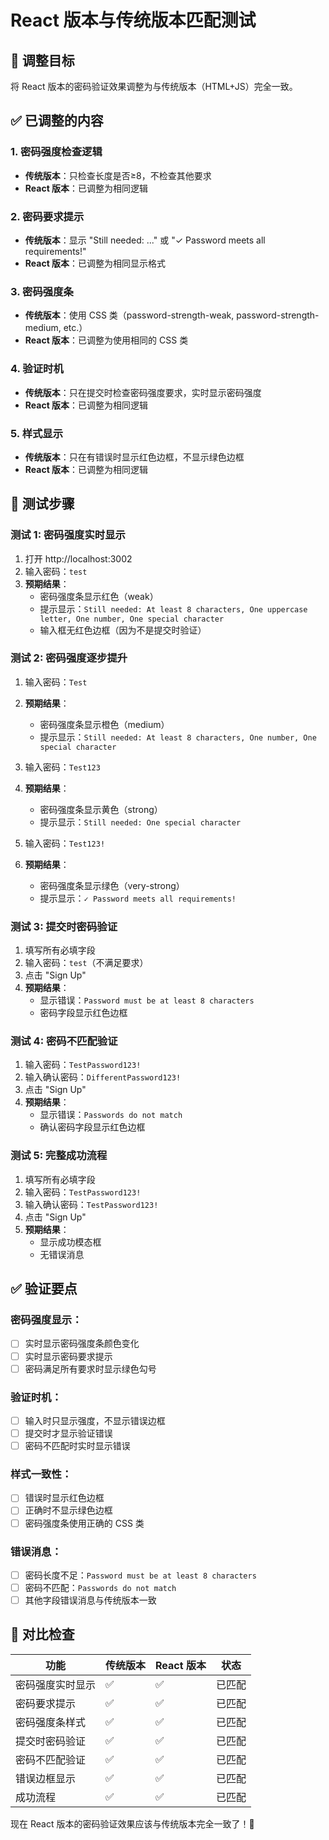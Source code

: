 # React 版本与传统版本匹配测试

## 🎯 调整目标

将 React 版本的密码验证效果调整为与传统版本（HTML+JS）完全一致。

## ✅ 已调整的内容

### 1. 密码强度检查逻辑
- **传统版本**：只检查长度是否≥8，不检查其他要求
- **React 版本**：已调整为相同逻辑

### 2. 密码要求提示
- **传统版本**：显示 "Still needed: ..." 或 "✓ Password meets all requirements!"
- **React 版本**：已调整为相同显示格式

### 3. 密码强度条
- **传统版本**：使用 CSS 类（password-strength-weak, password-strength-medium, etc.）
- **React 版本**：已调整为使用相同的 CSS 类

### 4. 验证时机
- **传统版本**：只在提交时检查密码强度要求，实时显示密码强度
- **React 版本**：已调整为相同逻辑

### 5. 样式显示
- **传统版本**：只在有错误时显示红色边框，不显示绿色边框
- **React 版本**：已调整为相同逻辑

## 🧪 测试步骤

### 测试 1: 密码强度实时显示
1. 打开 http://localhost:3002
2. 输入密码：`test`
3. **预期结果**：
   - 密码强度条显示红色（weak）
   - 提示显示：`Still needed: At least 8 characters, One uppercase letter, One number, One special character`
   - 输入框无红色边框（因为不是提交时验证）

### 测试 2: 密码强度逐步提升
1. 输入密码：`Test`
2. **预期结果**：
   - 密码强度条显示橙色（medium）
   - 提示显示：`Still needed: At least 8 characters, One number, One special character`

3. 输入密码：`Test123`
4. **预期结果**：
   - 密码强度条显示黄色（strong）
   - 提示显示：`Still needed: One special character`

5. 输入密码：`Test123!`
6. **预期结果**：
   - 密码强度条显示绿色（very-strong）
   - 提示显示：`✓ Password meets all requirements!`

### 测试 3: 提交时密码验证
1. 填写所有必填字段
2. 输入密码：`test`（不满足要求）
3. 点击 "Sign Up"
4. **预期结果**：
   - 显示错误：`Password must be at least 8 characters`
   - 密码字段显示红色边框

### 测试 4: 密码不匹配验证
1. 输入密码：`TestPassword123!`
2. 输入确认密码：`DifferentPassword123!`
3. 点击 "Sign Up"
4. **预期结果**：
   - 显示错误：`Passwords do not match`
   - 确认密码字段显示红色边框

### 测试 5: 完整成功流程
1. 填写所有必填字段
2. 输入密码：`TestPassword123!`
3. 输入确认密码：`TestPassword123!`
4. 点击 "Sign Up"
5. **预期结果**：
   - 显示成功模态框
   - 无错误消息

## ✅ 验证要点

### 密码强度显示：
- [ ] 实时显示密码强度条颜色变化
- [ ] 实时显示密码要求提示
- [ ] 密码满足所有要求时显示绿色勾号

### 验证时机：
- [ ] 输入时只显示强度，不显示错误边框
- [ ] 提交时才显示验证错误
- [ ] 密码不匹配时实时显示错误

### 样式一致性：
- [ ] 错误时显示红色边框
- [ ] 正确时不显示绿色边框
- [ ] 密码强度条使用正确的 CSS 类

### 错误消息：
- [ ] 密码长度不足：`Password must be at least 8 characters`
- [ ] 密码不匹配：`Passwords do not match`
- [ ] 其他字段错误消息与传统版本一致

## 🎯 对比检查

| 功能 | 传统版本 | React 版本 | 状态 |
|------|---------|-----------|------|
| 密码强度实时显示 | ✅ | ✅ | 已匹配 |
| 密码要求提示 | ✅ | ✅ | 已匹配 |
| 密码强度条样式 | ✅ | ✅ | 已匹配 |
| 提交时密码验证 | ✅ | ✅ | 已匹配 |
| 密码不匹配验证 | ✅ | ✅ | 已匹配 |
| 错误边框显示 | ✅ | ✅ | 已匹配 |
| 成功流程 | ✅ | ✅ | 已匹配 |

现在 React 版本的密码验证效果应该与传统版本完全一致了！🎉
